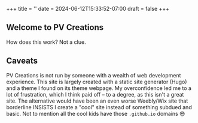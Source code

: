 +++
title = ''
date = 2024-06-12T15:33:52-07:00
draft = false
+++

## Welcome to PV Creations
How does this work? Not a clue.

## Caveats
PV Creations is not run by someone with a wealth of web development experience. This site is largely created with a static site generator (Hugo) and a theme I found on its theme webpage. My overconfidence led me to a lot of frustration, which I think paid off – to a degree, as this isn't a great site. The alternative would have been an even worse Weebly/Wix site that borderline INSISTS I create a "cool" site instead of something subdued and basic. Not to mention all the cool kids have those `.github.io` domains 😎